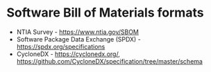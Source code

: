 # Software Bill of Materials formats

* NTIA Survey - https://www.ntia.gov/SBOM
* Software Package Data Exchange (SPDX) - https://spdx.org/specifications
* CycloneDX - https://cyclonedx.org/, https://github.com/CycloneDX/specification/tree/master/schema
